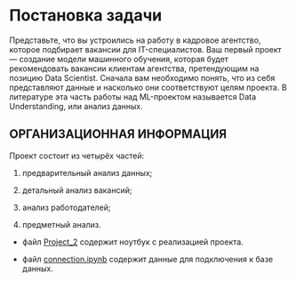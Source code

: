# Постановка задачи
Представьте, что вы устроились на работу в кадровое агентство, которое подбирает вакансии для IT-специалистов. Ваш первый проект — создание модели машинного обучения, которая будет рекомендовать вакансии клиентам агентства, претендующим на позицию Data Scientist. Сначала вам необходимо понять, что из себя представляют данные и насколько они соответствуют целям проекта. В литературе эта часть работы над ML-проектом называется Data Understanding, или анализ данных.

## ОРГАНИЗАЦИОННАЯ ИНФОРМАЦИЯ

Проект состоит из четырёх частей:

1. предварительный анализ данных;

2. детальный анализ вакансий;

3. анализ работодателей;

4. предметный анализ.

* файл [Project_2](https://github.com/KirillKomarow/hh_project2/blob/master/Project_2_%D0%9D%D0%BE%D1%83%D1%82%D0%B1%D1%83%D0%BA_%D1%88%D0%B0%D0%B1%D0%BB%D0%BE%D0%BD%20(2).ipynb) содержит ноутбук с реализацией проекта.

* файл [connection.ipynb](https://github.com/KirillKomarow/hh_project2/blob/master/%D1%81%D0%BE%D0%B5%D0%B4%D0%B8%D0%BD%D0%B5%D0%BD%D0%B8%D0%B5.ipynb) содержит данные для подключения к базе данных.
